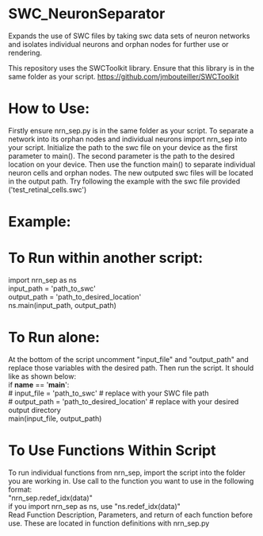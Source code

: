 # SWC_NeuronSeparator
Expands the use of SWC files by taking swc data sets of neuron networks and isolates individual neurons and orphan nodes for further use or rendering.

This repository uses the SWCToolkit library. Ensure that this library is in the same folder as your script. 
https://github.com/jmbouteiller/SWCToolkit

# How to Use: 
Firstly ensure nrn_sep.py is in the same folder as your script. To separate a network into its orphan nodes and individual neurons import nrn_sep into your script. Initialize the path to the swc file on your device as the first parameter to main(). The second parameter is the path to the desired location on your device. Then use the function main() to separate individual neuron cells and orphan nodes. The new outputed swc files will be located in the output path. Try following the example with the swc file provided ('test_retinal_cells.swc')
# Example: 
# To Run within another script: 
import nrn_sep as ns  
input_path  = 'path_to_swc'  
output_path = 'path_to_desired_location'  
ns.main(input_path, output_path)  
# To Run alone: 
At the bottom of the script uncomment "input_file" and "output_path" and replace those variables with the desired path. Then run the script. It should like as shown below:             
if __name__ == '__main__':    
        # input_file = 'path_to_swc'  # replace with your SWC file path      
        # output_path = 'path_to_desired_location'  # replace with your desired output directory      
        main(input_file, output_path)      
# To Use Functions Within Script        
To run individual functions from nrn_sep, import the script into the folder you are working in. Use call to the function you want to use in the following format:         
"nrn_sep.redef_idx(data)"        
if you import nrn_sep as ns, use "ns.redef_idx(data)"        
Read Function Description, Parameters, and return of each function before use. These are located in function definitions with nrn_sep.py        
